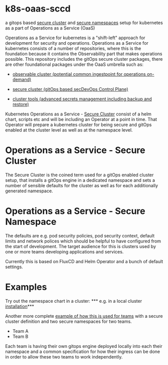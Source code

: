 # k8s-oaas-sccd
a gitops based [secure cluster](docs/secure-cluster-concepts.md) and [secure namespaces](README.md) setup for kubernetes as a part of Operations as a Service (OaaS)

Operations as a Service for kubernetes is a "shift-left" approach for development for security and operations. 
Operations as a Service for kubernetes consists of a number of repositories, where this is the foundation because it contains the Observability part that makes operations possible. 
This repository includes the gitOps secure cluster packages, there are other foundational packages under the OaaS umbrella such as:


* [observable cluster (potential common ingestpoint for operations on-demand)](https://github.com/neticdk/k8s-oaas-observability)

* [secure cluster (gitOps based secDevOps Control Plane)](https://github.com/neticdk/k8s-oaas-sccd)
  
* [cluster tools (advanced secrets management including backup and restore)](https://github.com/neticdk/k8s-oaas-tools)

Kubernetes Operations as a Service - [Secure Cluster](docs/secure-cluster-concepts.md) consist of a helm chart, scripts etc and will be including an Operator at a point in time.
That Operator will prepare a kubernetes cluster for being secure and gitOps enabled at the cluster level as well as at the namespace level.

# Operations as a Service - Secure Cluster
The Secure Cluster is the coined term used for a gitOps enabled cluster setup, that installs a gitOps engine in a dedicated namespace and sets a number of sensible defaults for the cluster as well as for each additionally generated namespace.

# Operations as a Service - Secure Namespace
The defaults are e.g. pod security policies, pod security context, default limits and network polices which should be helpful to have configured from the start of development. The target audience for this is clusters used by one or more teams developing applications and services.

Currently this is based on FluxCD and Helm Operator and a bunch of default settings.

# Examples

Try out the namespace chart in a cluster:
*** e.g. in a local cluster [installation](examples/chart-example.md)*** 

Another more complete [example of how this is used for teams](examples/example-cluster-setup.md) with a secure cluster definition and two secure namespaces for two teams.
 - Team A
 - Team B 

Each team is having their own gitops engine deployed locally into each their namespace and a common specification for how their ingress can be done in order to allow these two teams to work independently. 



